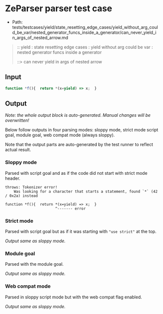 # ZeParser parser test case

- Path: tests/testcases/yield/state_resetting_edge_cases/yield_without_arg_could_be_var/nested_generator_funcs_inside_a_generator/can_never_yield_in_args_of_nested_arrow.md

> :: yield : state resetting edge cases : yield without arg could be var : nested generator funcs inside a generator
>
> ::> can never yield in args of nested arrow

## Input


`````js
function *f(){  return *(x=yield) => x;  }
`````

## Output

_Note: the whole output block is auto-generated. Manual changes will be overwritten!_

Below follow outputs in four parsing modes: sloppy mode, strict mode script goal, module goal, web compat mode (always sloppy).

Note that the output parts are auto-generated by the test runner to reflect actual result.

### Sloppy mode

Parsed with script goal and as if the code did not start with strict mode header.

`````
throws: Tokenizer error!
    Was looking for a character that starts a statement, found `*` (42 / 0x2a) instead

function *f(){  return *(x=yield) => x;  }
                       ^------- error
`````

### Strict mode

Parsed with script goal but as if it was starting with `"use strict"` at the top.

_Output same as sloppy mode._

### Module goal

Parsed with the module goal.

_Output same as sloppy mode._

### Web compat mode

Parsed in sloppy script mode but with the web compat flag enabled.

_Output same as sloppy mode._
